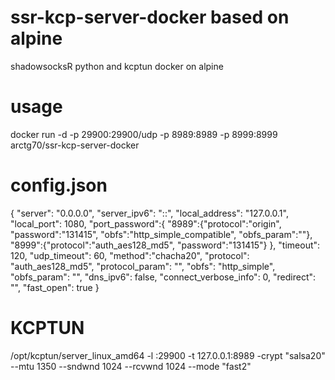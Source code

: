 # ssr-kcp-server-docker based on alpine
shadowsocksR python and kcptun docker on alpine

# usage
docker run -d -p 29900:29900/udp -p 8989:8989 -p 8999:8999 arctg70/ssr-kcp-server-docker

# config.json
{
    "server": "0.0.0.0",
    "server_ipv6": "::",
    "local_address": "127.0.0.1",
    "local_port": 1080,
    "port_password":{
        "8989":{"protocol":"origin", "password":"131415", "obfs":"http_simple_compatible", "obfs_param":""},
        "8999":{"protocol":"auth_aes128_md5", "password":"131415"}
    },
    "timeout": 120,
    "udp_timeout": 60,
    "method":"chacha20",
    "protocol": "auth_aes128_md5",
    "protocol_param": "",
    "obfs": "http_simple",
    "obfs_param": "",
    "dns_ipv6": false,
    "connect_verbose_info": 0,
    "redirect": "",
    "fast_open": true
}

# KCPTUN 
/opt/kcptun/server_linux_amd64 -l :29900 -t 127.0.0.1:8989 -crypt "salsa20" --mtu 1350 --sndwnd 1024 --rcvwnd 1024 --mode "fast2"

